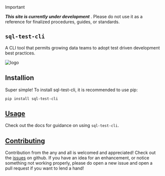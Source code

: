 
> [!IMPORTANT]
> ***This site is currently under development*** . Please do not use it as a reference for finalized procedures, guides, or standards. 


## `sql-test-cli`
A CLI tool that permits growing data teams to adopt test driven development best practices.

![logo](./docs/assets/sql-test-cli_logo.svg)

## Installion
Super simple! To install sql-test-cli, it is recommended to use pip:

```
pip install sql-test-cli
```

## [Usage](https://cohenj20.github.io/sql-test-cli/docs/usage/)
Check out the docs for guidance on using `sql-test-cli`. 

## [Contributing](https://cohenj20.github.io/sql-test-cli/docs/contributing/)
Contribution from the any and all is welcomed and appreciated! Check out the [issues](https://github.com/cohenj20/sql-test-cli/issues) on github. If you have an idea for an enhancement, or notice something not working properly, please do open a new issue and open a pull request if you want to lend a hand!

